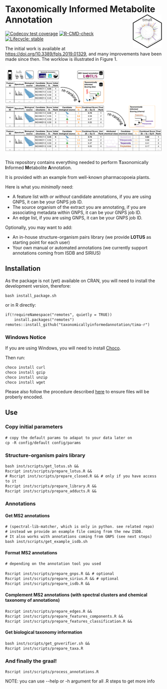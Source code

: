 # Taxonomically Informed Metabolite Annotation <img src='man/figures/logo.png' align="right" height="108" />

<!-- badges: start -->
[![Codecov test coverage](https://codecov.io/gh/taxonomicallyinformedannotation/tima-r/branch/main/graph/badge.svg)](https://app.codecov.io/gh/taxonomicallyinformedannotation/tima-r?branch=main)
[![R-CMD-check](https://github.com/taxonomicallyinformedannotation/tima-r/workflows/R-CMD-check/badge.svg)](https://github.com/taxonomicallyinformedannotation/tima-r/actions)
[![Lifecycle: stable](https://img.shields.io/badge/lifecycle-stable-brightgreen.svg)](https://lifecycle.r-lib.org/articles/stages.html#stable)
<!-- badges: end -->

The initial work is available at https://doi.org/10.3389/fpls.2019.01329, and many improvements have been made since then. 
The worklow is illustrated in Figure 1.

![Figure 1](man/figures/tima.svg)

This repository contains everything needed to perform **T**axonomically **I**nformed **M**etabolite **A**nnotation.

It is provided with an example from well-known pharmacopoeia plants.

Here is what you *minimally* need:

- A feature list with *or without* candidate annotations, if you are using GNPS, it can be your GNPS job ID.
- The source organism of the extract you are annotating, if you are associating metadata within GNPS, it can be your
  GNPS job ID.
- An edge list, if you are using GNPS, it can be your GNPS job ID.

Optionally, you may want to add:

- An in-house structure-organism pairs library (we provide **LOTUS** as starting point for each user)
- Your own manual or automated annotations (we currently support annotations coming from ISDB and SIRIUS)

## Installation


As the package is not (yet) available on CRAN, you will need to install the development version, therefore:

```shell
bash install_package.sh
```

or in R directly:

```shell
if(!requireNamespace("remotes", quietly = TRUE))
    install.packages("remotes")
remotes::install_github("taxonomicallyinformedannotation/tima-r")
```

### Windows Notice

If you are using Windows, you will need to install [Choco](https://chocolatey.org/install).

Then run:

```shell
choco install curl
choco install gzip
choco install unzip
choco install wget
```

Please also follow the procedure described [here](https://stackoverflow.com/questions/2517190/how-do-i-force-git-to-use-lf-instead-of-crlf-under-windows/13154031#13154031) to ensure files will be proberly encoded.

## Use

### Copy initial parameters

```shell
# copy the default params to adapat to your data later on
cp -R config/default config/params
```

### Structure-organism pairs library

```shell
bash inst/scripts/get_lotus.sh && 
Rscript inst/scripts/prepare_lotus.R &&
# Rscript inst/scripts/prepare_closed.R && # only if you have access to it
Rscript inst/scripts/prepare_library.R &&
Rscript inst/scripts/prepare_adducts.R &&
```

### Annotations

#### Get MS2 annotations

```shell
# (spectral-lib-matcher, which is only in python. see related repo)
# instead we provide an example file coming from the new ISDB.
# It also works with annotations coming from GNPS (see next steps)
bash inst/scripts/get_example_isdb.sh
```

#### Format MS2 annotations

```shell
# depending on the annotation tool you used

Rscript inst/scripts/prepare_gnps.R && # optional
Rscript inst/scripts/prepare_sirius.R && # optional
Rscript inst/scripts/prepare_isdb.R &&
```

#### Complement MS2 annotations (with spectral clusters and chemical taxonomy of annotations)

```shell
Rscript inst/scripts/prepare_edges.R && 
Rscript inst/scripts/prepare_features_components.R &&
Rscript inst/scripts/prepare_features_classification.R &&
```

#### Get biological taxonomy information

```shell
bash inst/scripts/get_gnverifier.sh && 
Rscript inst/scripts/prepare_taxa.R 
```

### And finally the graal!

```shell
Rscript inst/scripts/process_annotations.R
```

NOTE: you can use --help or -h argument for all .R steps to get more info
